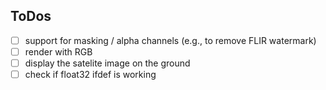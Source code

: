 


## ToDos

- [ ] support for masking / alpha channels (e.g., to remove FLIR watermark)
- [ ] render with RGB
- [ ] display the satelite image on the ground
- [ ] check if float32 ifdef is working
